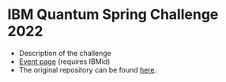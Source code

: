 # IBM Quantum Spring Challenge 2022


* Description of the challenge
* <a href="https://challenges.quantum-computing.ibm.com/spring-2022">Event page</a> (requires IBMid)
* The original repository can be found <a href="https://github.com/qiskit-community/ibm-quantum-spring-challenge-2022">here</a>.
